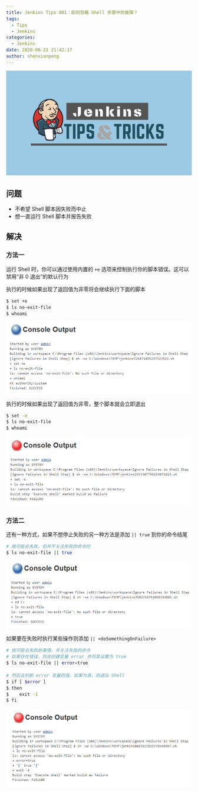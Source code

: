 ```yaml
---
title: Jenkins Tips 001：如何忽略 Shell 步骤中的故障？
tags:
  - Tips
  - Jenkins
categories:
  - Jenkins
date: 2020-06-21 21:42:17
author: shenxianpeng
---
```


![](Jenkins-tips-1/jenkins-tips.png)

## 问题

* 不希望 Shell 脚本因失败而中止
* 想一直运行 Shell 脚本并报告失败

## 解决

<!-- more -->

### 方法一

运行 Shell 时，你可以通过使用内置的 `+e` 选项来控制执行你的脚本错误。这可以禁用“非 0 退出”的默认行为

执行的时候如果出现了返回值为非零将会继续执行下面的脚本 

```bash
$ set +e
$ ls no-exit-file
$ whoami
```
![Jenkins Console Output](Jenkins-tips-1/1.png)

执行的时候如果出现了返回值为非零，整个脚本就会立即退出

```bash
$ set -e
$ ls no-exit-file
$ whoami
```
![Jenkins Console Output](Jenkins-tips-1/2.png)

### 方法二

还有一种方式，如果不想停止失败的另一种方法是添加 `|| true` 到你的命令结尾

```bash
# 做可能会失败，但并不关注失败的命令时
$ ls no-exit-file || true
```

![Jenkins Console Output](Jenkins-tips-1/3.png)

如果要在失败时执行某些操作则添加 `|| <doSomethingOnFailure>` 

```bash
# 做可能会失败的事情，并关注失败的命令
# 如果存在错误，则会创建变量 error 并将其设置为 true
$ ls no-exit-file || error=true

# 然后去判断 error 变量的值。如果为真，则退出 Shell
$ if [ $error ]
$ then 
$    exit -1
$ fi
```
![Jenkins Console Output](Jenkins-tips-1/4.png)

